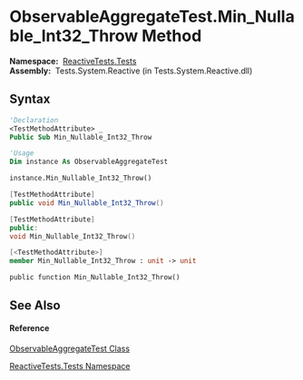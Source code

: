 # ObservableAggregateTest.Min\_Nullable\_Int32\_Throw Method

**Namespace:**  [ReactiveTests.Tests](ReactiveTests.Tests\ReactiveTests.Tests.md)  
**Assembly:**  Tests.System.Reactive (in Tests.System.Reactive.dll)

## Syntax

```vb
'Declaration
<TestMethodAttribute> _
Public Sub Min_Nullable_Int32_Throw
```

```vb
'Usage
Dim instance As ObservableAggregateTest

instance.Min_Nullable_Int32_Throw()
```

```csharp
[TestMethodAttribute]
public void Min_Nullable_Int32_Throw()
```

```c++
[TestMethodAttribute]
public:
void Min_Nullable_Int32_Throw()
```

```fsharp
[<TestMethodAttribute>]
member Min_Nullable_Int32_Throw : unit -> unit 
```

```jscript
public function Min_Nullable_Int32_Throw()
```

## See Also

#### Reference

[ObservableAggregateTest Class](ObservableAggregateTest\ObservableAggregateTest.md)

[ReactiveTests.Tests Namespace](ReactiveTests.Tests\ReactiveTests.Tests.md)




